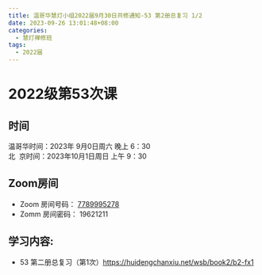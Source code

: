 ```yaml
---
title: 温哥华慧灯小组2022届9月30日共修通知-53 第2册总复习 1/2
date: 2023-09-26 13:01:48+08:00
categories:
  - 慧灯禅修班
tags:
  - 2022届
---
```

# 2022级第53次课

## 时间

温哥华时间：2023年 9月0日周六 晚上 6：30  
北  京时间：2023年10月1日周日 上午 9：30

## Zoom房间

- Zoom 房间号码： [7789995278](https://us02web.zoom.us/j/7789995278?pwd=VjZmbWJFY2k2K0E5RVB2cTNIQmhqUT09)
- Zomm 房间密码： 19621211

## 学习内容:

- 53 第二册总复习（第1次）<https://huidengchanxiu.net/wsb/book2/b2-fx1>